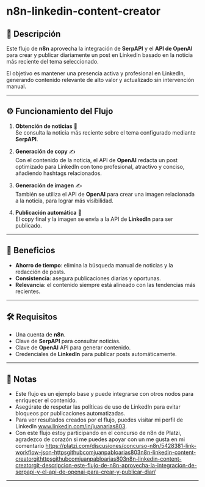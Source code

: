 # n8n-linkedin-content-creator

## 📌 Descripción
Este flujo de **n8n** aprovecha la integración de **SerpAPI** y el **API de OpenAI** para crear y publicar diariamente un post en LinkedIn basado en la noticia más reciente del tema seleccionado.  

El objetivo es mantener una presencia activa y profesional en LinkedIn, generando contenido relevante de alto valor y actualizado sin intervención manual.

---

## ⚙️ Funcionamiento del Flujo
1. **Obtención de noticias** 📰  
   Se consulta la noticia más reciente sobre el tema configurado mediante **SerpAPI**.  

2. **Generación de copy** ✍️  
   Con el contenido de la noticia, el API de **OpenAI** redacta un post optimizado para LinkedIn con tono profesional, atractivo y conciso, añadiendo hashtags relacionados.

3. **Generación de imagen** ✍️  
   También se utiliza el API de **OpenAI** para crear una imagen relacionada a la noticia, para lograr más visibilidad.

4. **Publicación automática** 🔗  
   El copy final y la imagen se envía a la API de **LinkedIn** para ser publicado.

---

## 🎯 Beneficios
- **Ahorro de tiempo**: elimina la búsqueda manual de noticias y la redacción de posts.  
- **Consistencia**: asegura publicaciones diarias y oportunas.  
- **Relevancia**: el contenido siempre está alineado con las tendencias más recientes.

---

## 🛠️ Requisitos
- Una cuenta de **n8n**.  
- Clave de **SerpAPI** para consultar noticias.  
- Clave de **OpenAI** API para generar contenido.  
- Credenciales de **LinkedIn** para publicar posts automáticamente.

---

## 📌 Notas
- Este flujo es un ejemplo base y puede integrarse con otros nodos para enriquecer el contenido.
- Asegúrate de respetar las políticas de uso de LinkedIn para evitar bloqueos por publicaciones automatizadas.
- Para ver resultados creados por el flujo, puedes visitar mi perfil de LinkedIn www.linkedin.com/in/juanarias803.
- Con este flujo estoy participando en el concurso de n8n de Platzi, agradezco de corazón si me puedes apoyar con un me gusta en mi comentario https://platzi.com/discusiones/concurso-n8n/5428381-link-workflow-json-httpsgithubcomjuanpabloarias803n8n-linkedin-content-creatorgithttpsgithubcomjuanpabloarias803n8n-linkedin-content-creatorgit-descripcion-este-flujo-de-n8n-aprovecha-la-integracion-de-serpapi-y-el-api-de-openai-para-crear-y-publicar-diar/

---
